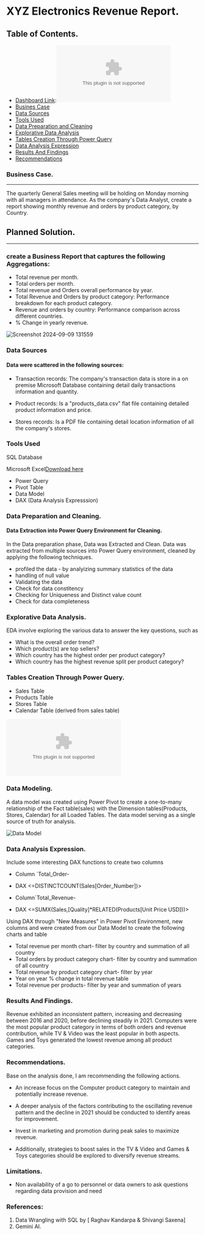 # XYZ Electronics Revenue Report.

## Table of Contents.
-  [Dashboard Link](#dashboard-link):![Dashboard.xlsx](https://github.com/user-attachments/files/16574062/Dashboard.xlsx)
-  [Busines Case](#business-case)
-  [Data Sources](#data-sources)
-  [Tools Used](#tools-used)
-  [Data Preparation and Cleaning](#data-preparation-and-cleaning)
-  [Explorative Data Analysis](#explorative-data-analysis)
-  [Tables Creation Through Power Query](#tables-creation-through-power-query)
-  [Data Analysis Expression](#data-analysis-expression)
-  [Results And Findings](#results-and-findings)
-  [Recommendations](#recommendations)

### Business Case.
---

The quarterly General Sales meeting will be holding on Monday morning with all managers in attendance.  As the company's Data Analyst, create a report showing monthly revenue and orders by product category, by Country.

## Planned Solution.
---
### create a Business Report that captures the following Aggregations:
- Total revenue per month.
- Total orders per month.
- Total revenue and Orders overall performance by year.
- Total Revenue and Orders by product category: Performance breakdown for each product category.
- Revenue and orders by country: Performance comparison across different countries.
- % Change in yearly revenue.


![Screenshot 2024-09-09 131559](https://github.com/user-attachments/assets/faf8e005-d8f0-4d39-bef6-5cd9860aa3ba)


### Data Sources

#### Data were scattered in the following sources: 

- Transaction records: The company's transaction data is store in a on premise Microsoft Database containing detail daily transactions information and quantity.

- Product records: Is a "products_data.csv" flat file containing detailed product information and price.

- Stores records: Is a PDF file containing detail location information of all the company's stores.

### Tools Used

SQL Database

Microsoft Excel[Download here](http:microsoft.excel)
- Power Query
- Pivot Table
- Data Model
- DAX (Data Analysis Expresssion)

### Data Preparation and Cleaning.

#### Data Extraction into Power Query Environment for Cleaning.

In the Data preparation phase, Data was Extracted and Clean. Data was extracted from multiple sources into Power Query environment, cleaned by applying the following techniques.

- profiled the data - by analyizing summary statistics of the data
- handling of  null value
- Validating the data
- Check for data constitency
- Checking for Uniqueness and Distinct value count
- Check for data completeness

### Explorative Data Analysis. 

EDA involve exploring the various data to answer the key questions, such as

- What is the overall order trend?
- Which product(s) are top sellers?
- Which country has the highest order per product category?
- Which country has the highest revenue split per product category?

### Tables Creation Through Power Query.
- Sales Table
- Products Table
- Stores Table
- Calendar Table (derived from sales table)

![Pivot Tables.xlsx](https://github.com/user-attachments/files/16574077/Pivot.Tables.xlsx) 

### Data Modeling.

A data model was created using Power Pivot to create a one-to-many relationship of the Fact table(sales) with the Dimension tables(Products, Stores, Calendar) for all Loaded Tables. The data model serving as a single source of truth for analysis.

![Data Model](https://github.com/user-attachments/assets/50e20824-b88e-4fd2-996e-e50f5cb66ac5)

### Data Analysis Expression.

Include some interesting DAX functions to create two columns 
- Column `Total_Order-
-  DAX  <=DISTINCTCOUNT(Sales[Order_Number])>


 - Column`Total_Revenue-
-  DAX <=SUMX(Sales,[Quality]*RELATED(Products[Unit Price USD]))>


Using DAX through "New Measures" in Power Pivot Environment, new columns <Total Order> and <Total Revenue> were created from our Data Model to create the following charts and table

- Total revenue per month chart- filter by country and summation of all country
- Total orders by product category chart- filter by country and summation of all country
- Total revenue by product category chart- filter by year
- Year on year % change in total revenue table
- Total revenue per products- filter by year and summation of years

### Results And Findings.

Revenue exhibited an inconsistent pattern, increasing and decreasing between 2016 and 2020, before declining steadily in 2021. Computers were the most popular product category in terms of both orders and revenue contribution, while TV & Video was the least popular in both aspects. Games and Toys generated the lowest revenue among all product categories.

### Recommendations.
Base on the analysis done, I am recommending the following actions.

- An increase focus on the Computer product category to maintain and potentially increase revenue.
   
- A deeper analysis of the factors contributing to the oscillating revenue pattern and the decline in 2021 should be conducted to identify areas for improvement.

- Invest in marketing and promotion during peak sales to maximize revenue.
 
- Additionally, strategies to boost sales in the TV & Video and Games & Toys categories should be explored to diversify revenue streams.

### Limitations.

- Non availability of a go to personnel or data owners to ask questions regarding data provision and need

### References:
1. Data Wrangling with SQL by [ Raghav Kandarpa & Shivangi Saxena]
2. Gemini AI.









